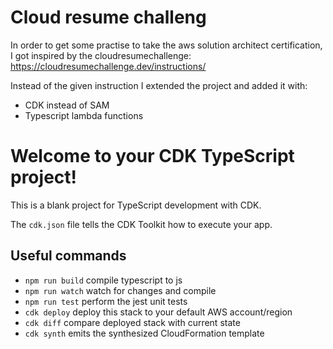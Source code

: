 # Cloud resume challeng
In order to get some practise to take the aws solution architect certification, I got inspired by the cloudresumechallenge:
https://cloudresumechallenge.dev/instructions/ 

Instead of the given instruction I extended the project and added it with:
 - CDK instead of SAM
 - Typescript lambda functions

# Welcome to your CDK TypeScript project!

This is a blank project for TypeScript development with CDK.

The `cdk.json` file tells the CDK Toolkit how to execute your app.

## Useful commands

 * `npm run build`   compile typescript to js
 * `npm run watch`   watch for changes and compile
 * `npm run test`    perform the jest unit tests
 * `cdk deploy`      deploy this stack to your default AWS account/region
 * `cdk diff`        compare deployed stack with current state
 * `cdk synth`       emits the synthesized CloudFormation template
